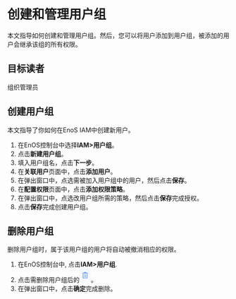 # 创建和管理用户组

本文指导如何创建和管理用户组。然后，您可以将用户添加到用户组，被添加的用户会继承该组的所有权限。

## 目标读者<audience>

组织管理员

## 创建用户组<creation>

本文指导了你如何在EnoS IAM中创建新用户。


1. 在EnOS控制台中选择**IAM>用户组**。
2. 点击**新建用户组**。
3. 填入用户组名，点击**下一步**。
4. 在**关联用户**页面中，点击**添加用户**。
5. 在弹出窗口中，点选需被加入用户组中的用户，然后点击**保存**。
6. 在**配置权限**页面中，点击**添加权限策略**。
7. 在弹出窗口中，点选改用户组所需的策略，然后点击**保存**完成授权。
8. 点击**保存**完成创建用户组。


## 删除用户组<deletion>

删除用户组时，属于该用户组的用户将自动被撤消相应的权限。

1. 在EnOS控制台中, 点击**IAM>用户组**.
2. 点击需删除用户组后的![image](media/delete_icon.png)。
3. 在弹出窗口中，点击**确定**完成删除。
